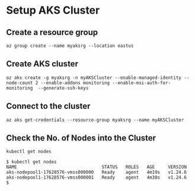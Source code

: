 # Setup AKS Cluster


## Create a resource group
```
az group create --name myaksrg --location eastus
```

## Create AKS cluster
```
az aks create -g myaksrg -n myAKSCluster --enable-managed-identity --node-count 2 --enable-addons monitoring --enable-msi-auth-for-monitoring  --generate-ssh-keys
```

## Connect to the cluster
```
az aks get-credentials --resource-group myaksrg --name myAKSCluster
``` 

## Check the No. of Nodes into the Cluster
```
kubectl get nodes
```

```
$ kubectl get nodes 
NAME                                STATUS   ROLES   AGE     VERSION
aks-nodepool1-17628576-vmss000000   Ready    agent   4m19s   v1.24.6
aks-nodepool1-17628576-vmss000001   Ready    agent   4m30s   v1.24.6
$ 

```
